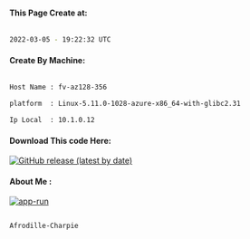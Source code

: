 
   
#### This Page Create at:

```bash

2022-03-05 - 19:22:32 UTC

```

#### Create By Machine:

```bash

Host Name : fv-az128-356

platform  : Linux-5.11.0-1028-azure-x86_64-with-glibc2.31

Ip Local  : 10.1.0.12

```
#### Download This code Here:

[![GitHub release (latest by date)](https://img.shields.io/github/v/release/Afrodille-Charpie/App-Run-1?style=for-the-badge&label=Download)](https://github.com/Afrodille-Charpie/App-Run-1/releases) 

</p> 

#### About Me :

[![app-run](https://github.com/Afrodille-Charpie/App-Run-1/actions/workflows/app-run.yml/badge.svg)](https://github.com/Afrodille-Charpie/App-Run-1/actions/workflows/app-run.yml)

```bash

Afrodille-Charpie

```

